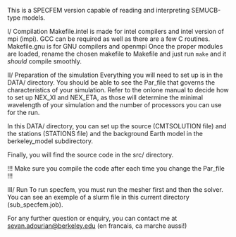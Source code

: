 This is a SPECFEM version capable of reading and interpreting SEMUCB-type models. 

I/ Compilation
Makefile.intel is made for intel compilers and intel version of mpi (impi). GCC can be required as well as there are a few C routines.
Makefile.gnu is for GNU compilers and openmpi
Once the proper modules are loaded, rename the chosen makefile to Makefile and just run `make` and it *should* compile smoothly.

II/ Preparation of the simulation
Everything you will need to set up is in the DATA/ directory. You should be able to see the Par_file that governs the characteristics of your simulation. Refer to the onlone manual to decide how to set up NEX_XI and NEX_ETA, as those will determine the minimal wavelength of your simulation and the number of processors you can use for the run.

In this DATA/ directory, you can set up the source (CMTSOLUTION file) and the stations (STATIONS file) and the background Earth model in the berkeley_model subdirectory.

Finally, you will find the source code in the src/ directory.

!!! Make sure you compile the code after each time you change the Par_file !!!

III/ Run
To run specfem, you must run the mesher first and then the solver. You can see an exemple of a slurm file in this current directory (sub_specfem.job).

For any further question or enquiry, you can contact me at sevan.adourian@berkeley.edu (en francais, ca marche aussi!)
